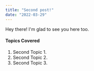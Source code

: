 ```yaml
---
title: "Second post!"
date: "2022-03-29"
---
```


Hey there! I'm glad to see you here too.

#### Topics Covered

1. Second Topic 1.
2. Second Topic 2.
3. Second Topic 3.
